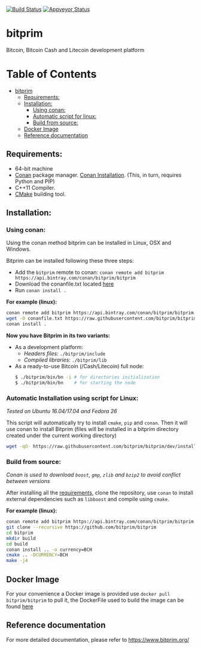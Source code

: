 [![Build Status](https://travis-ci.org/bitprim/bitprim.svg?branch=dev)](https://travis-ci.org/bitprim/bitprim) [![Appveyor Status](https://ci.appveyor.com/api/projects/status/github/bitprim/bitprim?branch=dev&svg=true)](https://ci.appveyor.com/project/bitprim/bitprim?branch=dev) 

<!-- [![Build Status](https://travis-ci.org/bitprim/bitprim.svg?branch=dev)](https://travis-ci.org/bitprim/bitprim)  -->

# bitprim
Bitcoin, Bitcoin Cash and Litecoin development platform

Table of Contents
=================

   * [bitprim](#bitprim)
      * [Requirements:](#requirements)
      * [Installation:](#installation)
        * [Using conan:](#using-conan)
        * [Automatic script for linux:](#automatic-installation-using-script-for-linux)
        * [Build from source:](#build-from-source)
      * [Docker Image](#docker-image)
      * [Reference documentation](#reference-documentation)

## Requirements:

- 64-bit machine
- [Conan](https://www.conan.io/) package manager. [Conan Installation](http://docs.conan.io/en/latest/installation.html#install-with-pip-recommended). (This, in turn, requires Python and PIP)
- C++11 Compiler.
- [CMake](https://cmake.org/) building tool.

## Installation:

### Using conan:
Using the conan method bitprim can be installed in Linux, OSX and Windows.

Bitprim can be installed following these three steps:
  * Add the `bitprim` remote to conan: ```conan remote add bitprim https://api.bintray.com/conan/bitprim/bitprim```
  * Download the conanfile.txt located [here](https://raw.githubusercontent.com/bitprim/bitprim/dev/install/conanfile.txt)
  * Run `conan install .`

**For example (linux):**
```sh
conan remote add bitprim https://api.bintray.com/conan/bitprim/bitprim
wget -O conanfile.txt https://raw.githubusercontent.com/bitprim/bitprim/dev/install/conanfile.txt
conan install .
```

**Now you have Bitprim in its two variants:**
  * As a development platform:  
    * *_Headers files_:* `./bitprim/include`  
    * *_Compiled libraries_:* `./bitprim/lib`
  * As a ready-to-use Bitcoin (/Cash/Litecoin) full node:
    ```sh
    $ ./bitprim/bin/bn -i # for directories initialization 
    $ ./bitprim/bin/bn    # for starting the node
    ```

### Automatic Installation using script for Linux:
*Tested on Ubuntu 16.04/17.04 and Fedora 26*

This script will automatically try to install `cmake`, `pip` and `conan`. Then it will use conan to install Bitprim (files will be installed in a bitprim directory created under the current working directory)

```sh
wget -qO- https://raw.githubusercontent.com/bitprim/bitprim/dev/install/install_bitprim.sh | bash
```

### Build from source:
*Conan is used to download `boost`, `gmp`, `zlib` and `bzip2` to avoid conflict between versions*

After installing all the [requirements](#requirements), clone the repository, use `conan` to install external dependencies such as `libboost` and compile using `cmake`.

**For example (linux):**
```sh
conan remote add bitprim https://api.bintray.com/conan/bitprim/bitprim
git clone --recursive https://github.com/bitprim/bitprim
cd bitprim
mkdir build
cd build
conan install .. -o currency=BCH
cmake .. -DCURRENCY=BCH
make -j4
```

## Docker Image
For your convenience a Docker image is provided use ```docker pull bitprim/bitprim``` to pull it, the DockerFile used to build the image can be found [here](https://github.com/bitprim/bitprim/blob/dev/install/Dockerfile)

## Reference documentation ##
For more detailed documentation, please refer to https://www.bitprim.org/
